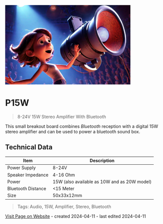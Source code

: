 <img src="/assets/images/amplifier.png" width="80%" height="80%" />

# P15W

> 8-24V 15W Stereo Amplifier With Bluetooth

This small breakout board combines *Bluetooth* reception with a digital 15W stereo amplifier and can be used to power a bluetooth sound box.

## Technical Data

| Item               | Description                                  |
| ------------------ | -------------------------------------------- |
| Power Supply       | 8-24V                                        |
| Speaker Impedance  | 4-16 Ohm                                     |
| Power              | 15W (also available as 10W and as 20W model) |
| Bluetooth Distance | <15 Meter                                    |
| Size               | 50x33x12mm                                   |

> Tags: Audio, 15W, Amplifier, Stereo, Bluetooth

[Visit Page on Website](https://done.land/components/audio/amplifier/bluetooth/p15w?321039041911244644) - created 2024-04-11 - last edited 2024-04-11

